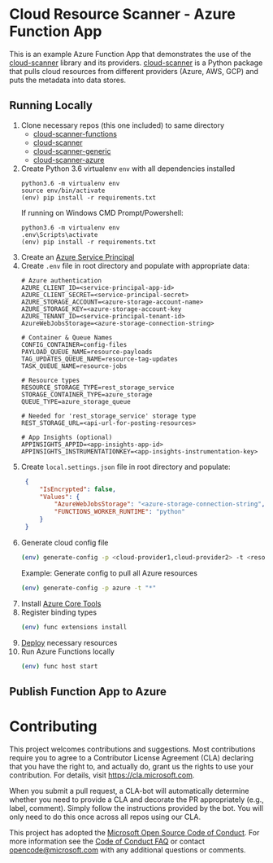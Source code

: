 # Cloud Resource Scanner - Azure Function App

This is an example Azure Function App that demonstrates the use of the [cloud-scanner]() library and its providers. [cloud-scanner]() is a Python package that pulls cloud resources from different providers (Azure, AWS, GCP) and puts the metadata into data stores.

## Running Locally
1. Clone necessary repos (this one included) to same directory
   - [cloud-scanner-functions]()
   - [cloud-scanner]()
   - [cloud-scanner-generic]()
   - [cloud-scanner-azure]()
2. Create Python 3.6 virtualenv `env` with all dependencies installed
    ```
    python3.6 -m virtualenv env
    source env/bin/activate
    (env) pip install -r requirements.txt
    ```
   If running on Windows CMD Prompt/Powershell:
   ```
   python3.6 -m virtualenv env
   .env\Scripts\activate
   (env) pip install -r requirements.txt
   ```
3. Create an [Azure Service Principal](docs/md/service-principal.md)
4. Create `.env` file in root directory and populate with appropriate data:
    ```
    # Azure authentication
    AZURE_CLIENT_ID=<service-principal-app-id>
    AZURE_CLIENT_SECRET=<service-principal-secret>
    AZURE_STORAGE_ACCOUNT=<azure-storage-account-name>
    AZURE_STORAGE_KEY=<azure-storage-account-key
    AZURE_TENANT_ID=<service-principal-tenant-id>
    AzureWebJobsStorage=<azure-storage-connection-string>

    # Container & Queue Names
    CONFIG_CONTAINER=config-files
    PAYLOAD_QUEUE_NAME=resource-payloads
    TAG_UPDATES_QUEUE_NAME=resource-tag-updates
    TASK_QUEUE_NAME=resource-jobs

    # Resource types
    RESOURCE_STORAGE_TYPE=rest_storage_service
    STORAGE_CONTAINER_TYPE=azure_storage
    QUEUE_TYPE=azure_storage_queue

    # Needed for 'rest_storage_service' storage type
    REST_STORAGE_URL=<api-url-for-posting-resources>
    
    # App Insights (optional)
    APPINSIGHTS_APPID=<app-insights-app-id>
    APPINSIGHTS_INSTRUMENTATIONKEY=<app-insights-instrumentation-key>
    ```
5. Create `local.settings.json` file in root directory and populate:
   ```json
    {
        "IsEncrypted": false,
        "Values": {
            "AzureWebJobsStorage": "<azure-storage-connection-string",
            "FUNCTIONS_WORKER_RUNTIME": "python"
        }
    }
   ```
6. Generate cloud config file
   ```bash
   (env) generate-config -p <cloud-provider1,cloud-provider2> -t <resource-type1,resource-type2>
   ```
   Example: Generate config to pull all Azure resources
   ```bash
   (env) generate-config -p azure -t "*"
   ```
7. Install [Azure Core Tools](https://docs.microsoft.com/en-us/azure/azure-functions/functions-run-local)
8. Register binding types
   ```bash
   (env) func extensions install
   ```
9.  [Deploy](docs/md/deployment.md) necessary resources
10. Run Azure Functions locally
    ```bash
    (env) func host start
    ```

## Publish Function App to Azure

# Contributing

This project welcomes contributions and suggestions.  Most contributions require you to agree to a
Contributor License Agreement (CLA) declaring that you have the right to, and actually do, grant us
the rights to use your contribution. For details, visit https://cla.microsoft.com.

When you submit a pull request, a CLA-bot will automatically determine whether you need to provide
a CLA and decorate the PR appropriately (e.g., label, comment). Simply follow the instructions
provided by the bot. You will only need to do this once across all repos using our CLA.

This project has adopted the [Microsoft Open Source Code of Conduct](https://opensource.microsoft.com/codeofconduct/).
For more information see the [Code of Conduct FAQ](https://opensource.microsoft.com/codeofconduct/faq/) or
contact [opencode@microsoft.com](mailto:opencode@microsoft.com) with any additional questions or comments.